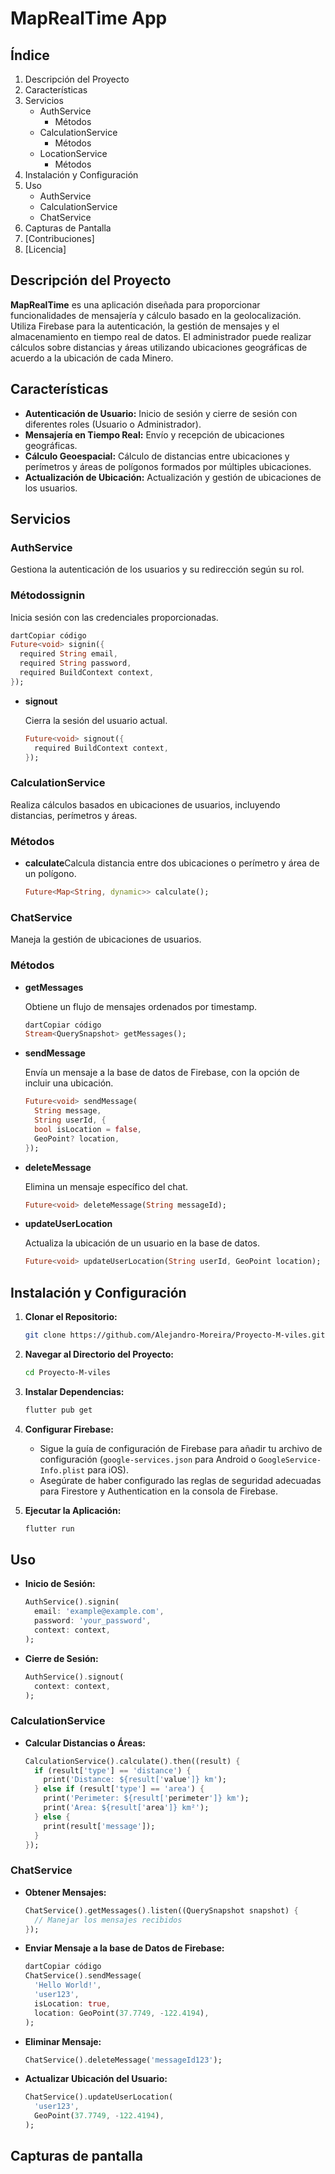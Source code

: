 # **MapRealTime App**

## **Índice**

1. Descripción del Proyecto
2. Características
3. Servicios
    - AuthService
        - Métodos
    - CalculationService
        - Métodos
    - LocationService
        - Métodos
4. Instalación y Configuración
5. Uso
    - AuthService
    - CalculationService
    - ChatService
6. Capturas de Pantalla
7. [Contribuciones]
8. [Licencia]

## **Descripción del Proyecto**

**MapRealTime** es una aplicación diseñada para proporcionar funcionalidades de mensajería y cálculo basado en la geolocalización. Utiliza Firebase para la autenticación, la gestión de mensajes y el almacenamiento en tiempo real de datos. El administrador puede realizar cálculos sobre distancias y áreas utilizando ubicaciones geográficas de acuerdo a  la ubicación de cada Minero.

## **Características**

- **Autenticación de Usuario:** Inicio de sesión y cierre de sesión con diferentes roles (Usuario o Administrador).
- **Mensajería en Tiempo Real:** Envío y recepción de ubicaciones geográficas.
- **Cálculo Geoespacial:** Cálculo de distancias entre ubicaciones y perímetros y áreas de polígonos formados por múltiples ubicaciones.
- **Actualización de Ubicación:** Actualización y gestión de ubicaciones de los usuarios.

## **Servicios**

### **AuthService**

Gestiona la autenticación de los usuarios y su redirección según su rol.

### **Métodossignin**

Inicia sesión con las credenciales proporcionadas.

```dart
dartCopiar código
Future<void> signin({
  required String email,
  required String password,
  required BuildContext context,
});
```

- **signout**
    
    Cierra la sesión del usuario actual.
    
    ```dart
    Future<void> signout({
      required BuildContext context,
    });
    ```
    

### **CalculationService**

Realiza cálculos basados en ubicaciones de usuarios, incluyendo distancias, perímetros y áreas.

### **Métodos**

- **calculate**Calcula distancia entre dos ubicaciones o perímetro y área de un polígono.
    
    ```dart
    Future<Map<String, dynamic>> calculate();
    ```
    

### **ChatService**

Maneja la gestión de ubicaciones de usuarios.

### **Métodos**

- **getMessages**
    
    Obtiene un flujo de mensajes ordenados por timestamp.
    
    ```dart
    dartCopiar código
    Stream<QuerySnapshot> getMessages();
    ```
    
- **sendMessage**
    
    Envía un mensaje a la base de datos de Firebase, con la opción de incluir una ubicación.
    
    ```dart
    Future<void> sendMessage(
      String message,
      String userId, {
      bool isLocation = false,
      GeoPoint? location,
    });
    ```
    
- **deleteMessage**
    
    Elimina un mensaje específico del chat.
    
    ```dart
    Future<void> deleteMessage(String messageId);
    ```
    
- **updateUserLocation**
    
    Actualiza la ubicación de un usuario en la base de datos.
    
    ```dart
    Future<void> updateUserLocation(String userId, GeoPoint location);
    ```
    

## **Instalación y Configuración**

1. **Clonar el Repositorio:**
    
    ```bash
    git clone https://github.com/Alejandro-Moreira/Proyecto-M-viles.git
    ```
    
2. **Navegar al Directorio del Proyecto:**
    
    ```bash
    cd Proyecto-M-viles
    ```
    
3. **Instalar Dependencias:**
    
    ```bash
    flutter pub get
    ```
    
4. **Configurar Firebase:**
    - Sigue la guía de configuración de Firebase para añadir tu archivo de configuración (`google-services.json` para Android o `GoogleService-Info.plist` para iOS).
    - Asegúrate de haber configurado las reglas de seguridad adecuadas para Firestore y Authentication en la consola de Firebase.
5. **Ejecutar la Aplicación:**
    
    ```bash
    flutter run
    ```
    

## **Uso**

- **Inicio de Sesión:**
    
    ```dart
    AuthService().signin(
      email: 'example@example.com',
      password: 'your_password',
      context: context,
    );
    ```
    
- **Cierre de Sesión:**
    
    ```dart
    AuthService().signout(
      context: context,
    );
    ```
    

### **CalculationService**

- **Calcular Distancias o Áreas:**
    
    ```dart
    CalculationService().calculate().then((result) {
      if (result['type'] == 'distance') {
        print('Distance: ${result['value']} km');
      } else if (result['type'] == 'area') {
        print('Perimeter: ${result['perimeter']} km');
        print('Area: ${result['area']} km²');
      } else {
        print(result['message']);
      }
    });
    
    ```
    

### **ChatService**

- **Obtener Mensajes:**
    
    ```dart
    ChatService().getMessages().listen((QuerySnapshot snapshot) {
      // Manejar los mensajes recibidos
    });
    ```
    
- **Enviar Mensaje a la base de Datos de Firebase:**
    
    ```dart
    dartCopiar código
    ChatService().sendMessage(
      'Hello World!',
      'user123',
      isLocation: true,
      location: GeoPoint(37.7749, -122.4194),
    );
    ```
    
- **Eliminar Mensaje:**
    
    ```dart
    ChatService().deleteMessage('messageId123');
    ```
    
- **Actualizar Ubicación del Usuario:**
    
    ```dart
    ChatService().updateUserLocation(
      'user123',
      GeoPoint(37.7749, -122.4194),
    );
    ```
    

## Capturas de pantalla
